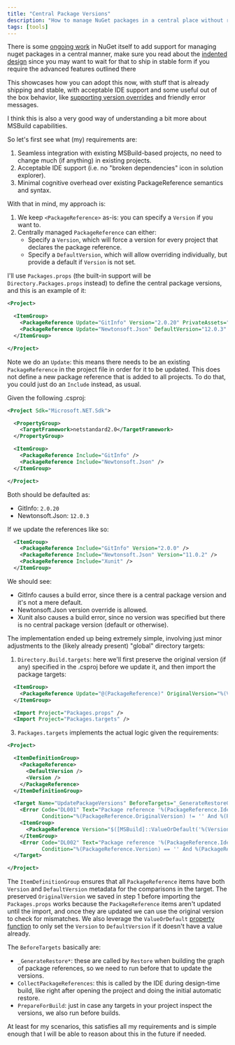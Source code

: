 ```yaml
---
title: "Central Package Versions"
description: "How to manage NuGet packages in a central place without resorting to MSBuild SDKs"
tags: [tools]
---
```


There is some [ongoing work](https://github.com/NuGet/Home/labels/Area%3ARestoreCPVM) in NuGet itself to add support for managing nuget packages in a central manner, make sure you read about the [indented design](https://github.com/NuGet/Home/wiki/Centrally-managing-NuGet-package-versions) since you may want to wait for that to ship in stable form if you require the advanced features outlined there

This showcases how you can adopt this now, with stuff that is already shipping and stable, with acceptable IDE support and some useful out of the box behavior, like [supporting version overrides](https://github.com/NuGet/Home/issues/9465) and friendly error messages.

I think this is also a very good way of understanding a bit more about MSBuild capabilities.

So let's first see what (my) requirements are:

1. Seamless integration with existing MSBuild-based projects, no need to change much (if anything) in existing projects.
2. Acceptable IDE support (i.e. no "broken dependencies" icon in solution explorer).
3. Minimal cognitive overhead over existing PackageReference semantics and syntax.

With that in mind, my approach is:

1. We keep `<PackageReference>` as-is: you can specify a `Version` if you want to.
2. Centrally managed `PackageReference` can either:
    * Specify a `Version`, which will force a version for every project that declares the package reference.
    * Specify a `DefaultVersion`, which will allow overriding individually, but provide a default if `Version` is not set.

I'll use `Packages.props` (the built-in support will be `Directory.Packages.props` instead) to define the central package versions, and this is an example of it:

```xml
<Project>

  <ItemGroup>
    <PackageReference Update="GitInfo" Version="2.0.20" PrivateAssets="all" />
    <PackageReference Update="Newtonsoft.Json" DefaultVersion="12.0.3" />
  </ItemGroup>

</Project>
```

Note we do an `Update`: this means there needs to be an existing `PackageReference` in the project file in order for it to be updated. This does not define a new package reference that is added to all projects. To do that, you could just do an `Include` instead, as usual.

Given the following .csproj:

```xml
<Project Sdk="Microsoft.NET.Sdk">

  <PropertyGroup>
    <TargetFramework>netstandard2.0</TargetFramework>
  </PropertyGroup>

  <ItemGroup>
    <PackageReference Include="GitInfo" />
    <PackageReference Include="Newtonsoft.Json" />
  </ItemGroup>

</Project>
```

Both should be defaulted as:
* GitInfo: `2.0.20`
* Newtonsoft.Json: `12.0.3`


If we update the references like so:

```xml
  <ItemGroup>
    <PackageReference Include="GitInfo" Version="2.0.0" />
    <PackageReference Include="Newtonsoft.Json" Version="11.0.2" />
    <PackageReference Include="Xunit" />
  </ItemGroup>
```

We should see:
* GitInfo causes a build error, since there is a central package version and it's not a mere default. 
* Newtonsoft.Json version override is allowed.
* Xunit also causes a build error, since no version was specified but there is no central package version (default or otherwise).


The implementation ended up being extremely simple, involving just minor adjustments to the (likely already present) "global" directory targets:

1. `Directory.Build.targets`: here we'll first preserve the original version (if any) specified in the .csproj before we update it, and then import the package targets:

```xml
  <ItemGroup>
    <PackageReference Update="@(PackageReference)" OriginalVersion="%(Version)" />
  </ItemGroup>

  <Import Project="Packages.props" />
  <Import Project="Packages.targets" />
```

3. `Packages.targets` implements the actual logic given the requirements:

```xml
<Project>

  <ItemDefinitionGroup>
    <PackageReference>
      <DefaultVersion />
      <Version />
    </PackageReference>
  </ItemDefinitionGroup>

  <Target Name="UpdatePackageVersions" BeforeTargets="_GenerateRestoreGraph;_GenerateRestoreGraphProjectEntry;CollectPackageReferences;PrepareForBuild">
    <Error Code="DL001" Text="Package reference '%(PackageReference.Identity)' cannot specify a version because it is centrally managed." 
           Condition="%(PackageReference.OriginalVersion) != '' And %(PackageReference.Version) != %(PackageReference.OriginalVersion)" />
    <ItemGroup>
      <PackageReference Version="$([MSBuild]::ValueOrDefault('%(Version)', '%(DefaultVersion)'))" />
    </ItemGroup>
    <Error Code="DL002" Text="Package reference '%(PackageReference.Identity)' must specify a version since a centrally managed default version has not been provided." 
           Condition="%(PackageReference.Version) == '' And %(PackageReference.Identity) != ''" />
  </Target>

</Project>
```

The `ItemDefinitionGroup` ensures that all `PackageReference` items have both `Version` and `DefaultVersion` metadata for the comparisons in the target. 
The preserved `OriginalVersion` we saved in step 1 before importing the `Packages.props` works because the `PackageReference` items aren't updated until the import, and once they are updated we can use the original version to check for mismatches. We also leverage the `ValueOrDefault` [property function](https://docs.microsoft.com/en-us/visualstudio/msbuild/property-functions) to only set the `Version` to `DefaultVersion` if it doesn't have a value already.

The `BeforeTargets` basically are:
* `_GenerateRestore*`: these are called by `Restore` when building the graph of package references, so we need to run before that to update the versions.
* `CollectPackageReferences`: this is called by the IDE during design-time build, like right after opening the project and doing the initial automatic restore.
* `PrepareForBuild`: just in case any targets in your project inspect the versions, we also run before builds.

At least for my scenarios, this satisfies all my requirements and is simple enough that I will be able to reason about this in the future if needed.
